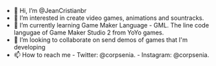 - 👋 Hi, I’m @JeanCristianbr
- 👀 I’m interested in create video games, animations and sountracks.
- 🌱 I’m currently learning Game Maker Language - GML. The line code langugae of Game Maker Studio 2 from YoYo games.
- 💞️ I’m looking to collaborate on send demos of games that I'm developing
- 📫 How to reach me - Twitter: @corpsenia. - Instagram: @corpsenia.

<!---
JeanCristianbr/JeanCristianbr is a ✨ special ✨ repository because its `README.md` (this file) appears on your GitHub profile.
You can click the Preview link to take a look at your changes.
--->
